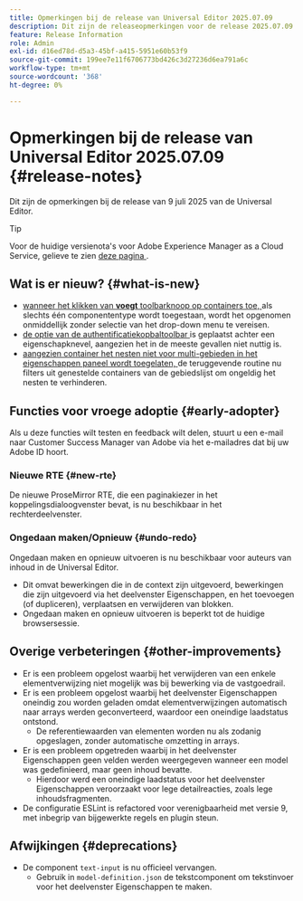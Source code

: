 ```yaml
---
title: Opmerkingen bij de release van Universal Editor 2025.07.09
description: Dit zijn de releaseopmerkingen voor de release 2025.07.09 van de Universal Editor.
feature: Release Information
role: Admin
exl-id: d16ed78d-d5a3-45bf-a415-5951e60b53f9
source-git-commit: 199ee7e11f6706773bd426c3d27236d6ea791a6c
workflow-type: tm+mt
source-wordcount: '368'
ht-degree: 0%

---
```



# Opmerkingen bij de release van Universal Editor 2025.07.09 {#release-notes}

Dit zijn de opmerkingen bij de release van 9 juli 2025 van de Universal Editor.

>[!TIP]
>
>Voor de huidige versienota&#39;s voor Adobe Experience Manager as a Cloud Service, gelieve te zien [ deze pagina ](/help/release-notes/release-notes-cloud/release-notes-current.md).

## Wat is er nieuw? {#what-is-new}

* [ wanneer het klikken van **voegt** toolbarknoop op containers toe, ](/help/sites-cloud/authoring/universal-editor/authoring.md#adding-components) als slechts één componententype wordt toegestaan, wordt het opgenomen onmiddellijk zonder selectie van het drop-down menu te vereisen.
* [ de optie van de authentificatiekopbaltoolbar ](/help/sites-cloud/authoring/universal-editor/navigation.md#autentication-settings) is geplaatst achter een eigenschapknevel, aangezien het in de meeste gevallen niet nuttig is.
* [ aangezien container het nesten niet voor multi-gebieden in het eigenschappen paneel wordt toegelaten, ](/help/implementing/universal-editor/field-types.md#fields) de teruggevende routine nu filters uit genestelde containers van de gebiedslijst om ongeldig het nesten te verhinderen.

## Functies voor vroege adoptie {#early-adopter}

Als u deze functies wilt testen en feedback wilt delen, stuurt u een e-mail naar Customer Success Manager van Adobe via het e-mailadres dat bij uw Adobe ID hoort.

### Nieuwe RTE {#new-rte}

De nieuwe ProseMirror RTE, die een paginakiezer in het koppelingsdialoogvenster bevat, is nu beschikbaar in het rechterdeelvenster.

### Ongedaan maken/Opnieuw {#undo-redo}

Ongedaan maken en opnieuw uitvoeren is nu beschikbaar voor auteurs van inhoud in de Universal Editor.

* Dit omvat bewerkingen die in de context zijn uitgevoerd, bewerkingen die zijn uitgevoerd via het deelvenster Eigenschappen, en het toevoegen (of dupliceren), verplaatsen en verwijderen van blokken.
* Ongedaan maken en opnieuw uitvoeren is beperkt tot de huidige browsersessie.

## Overige verbeteringen {#other-improvements}

* Er is een probleem opgelost waarbij het verwijderen van een enkele elementverwijzing niet mogelijk was bij bewerking via de vastgoedrail.
* Er is een probleem opgelost waarbij het deelvenster Eigenschappen oneindig zou worden geladen omdat elementverwijzingen automatisch naar arrays werden geconverteerd, waardoor een oneindige laadstatus ontstond.
   * De referentiewaarden van elementen worden nu als zodanig opgeslagen, zonder automatische omzetting in arrays.
* Er is een probleem opgetreden waarbij in het deelvenster Eigenschappen geen velden werden weergegeven wanneer een model was gedefinieerd, maar geen inhoud bevatte.
   * Hierdoor werd een oneindige laadstatus voor het deelvenster Eigenschappen veroorzaakt voor lege detailreacties, zoals lege inhoudsfragmenten.
* De configuratie ESLint is refactored voor verenigbaarheid met versie 9, met inbegrip van bijgewerkte regels en plugin steun.

## Afwijkingen {#deprecations}

* De component `text-input` is nu officieel vervangen.
   * Gebruik in `model-definition.json` de tekstcomponent om tekstinvoer voor het deelvenster Eigenschappen te maken.
